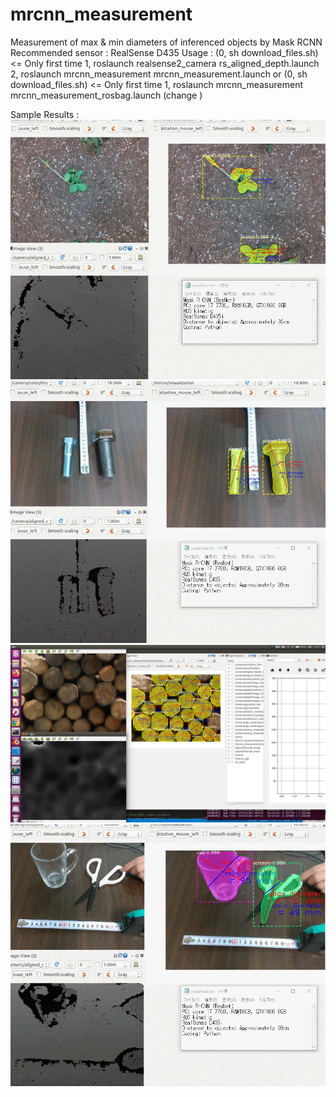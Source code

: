 # mrcnn_measurement
Measurement of  max &amp; min diameters of inferenced objects by Mask RCNN
Recommended sensor : RealSense D435
Usage : 
    (0, sh download_files.sh) <= Only first time
    1, roslaunch realsense2_camera rs_aligned_depth.launch
    2, roslaunch mrcnn_measurement mrcnn_measurement.launch
    or
    (0, sh download_files.sh) <= Only first time
    1, roslaunch mrcnn_measurement mrcnn_measurement_rosbag.launch (change <param name="~model" value="mymodel" />)

Sample Results : 
![example1](imgs/snappeas1_short.gif)
![example2](imgs/bolt1_short.gif)
![example3](imgs/maruta_measure_2.png)
![example4](imgs/coco1_short.gif)
